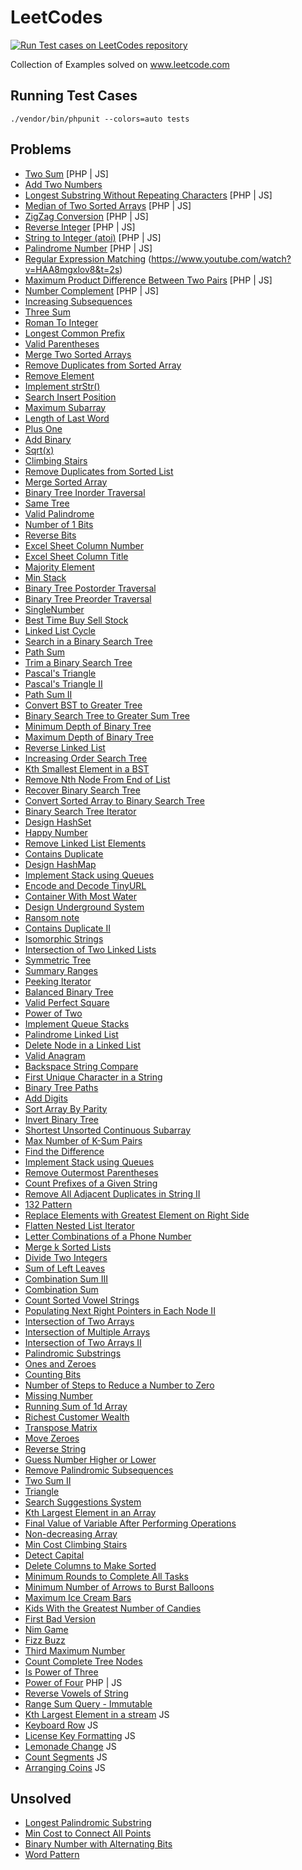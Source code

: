 # LeetCodes

[![Run Test cases on LeetCodes repository](https://github.com/vishwac09/leet-codes/actions/workflows/leet-code-run-tests.yml/badge.svg?branch=master)](https://github.com/vishwac09/leet-codes/actions/workflows/leet-code-run-tests.yml)

Collection of Examples solved on www.leetcode.com

## Running Test Cases

```
./vendor/bin/phpunit --colors=auto tests
```

## Problems

- [Two Sum](https://leetcode.com/problems/two-sum) [PHP | JS]
- [Add Two Numbers](https://leetcode.com/problems/add-two-numbers)
- [Longest Substring Without Repeating Characters](https://leetcode.com/problems/longest-substring-without-repeating-characters) [PHP | JS]
- [Median of Two Sorted Arrays](https://leetcode.com/problems/median-of-two-sorted-arrays) [PHP | JS]
- [ZigZag Conversion](https://leetcode.com/problems/zigzag-conversion) [PHP | JS]
- [Reverse Integer](https://leetcode.com/problems/reverse-integer) [PHP | JS]
- [String to Integer (atoi)](https://leetcode.com/problems/string-to-integer-atoi) [PHP | JS]
- [Palindrome Number](https://leetcode.com/problems/palindrome-number) [PHP | JS]
- [Regular Expression Matching](https://leetcode.com/problems/regular-expression-matching) (https://www.youtube.com/watch?v=HAA8mgxlov8&t=2s)
- [Maximum Product Difference Between Two Pairs](https://leetcode.com/problems/maximum-product-difference-between-two-pairs/) [PHP | JS]
- [Number Complement](https://leetcode.com/problems/number-complement/) [PHP | JS]
- [Increasing Subsequences](https://leetcode.com/problems/increasing-subsequences/)
- [Three Sum](https://leetcode.com/problems/3sum/)
- [Roman To Integer](https://leetcode.com/problems/roman-to-integer/)
- [Longest Common Prefix](https://leetcode.com/problems/longest-common-prefix/)
- [Valid Parentheses](https://leetcode.com/problems/valid-parentheses/)
- [Merge Two Sorted Arrays](https://leetcode.com/problems/merge-two-sorted-lists/)
- [Remove Duplicates from Sorted Array](https://leetcode.com/problems/remove-duplicates-from-sorted-array/)
- [Remove Element](https://leetcode.com/problems/remove-element/)
- [Implement strStr()](https://leetcode.com/problems/implement-strstr/)
- [Search Insert Position](https://leetcode.com/problems/search-insert-position/)
- [Maximum Subarray](https://leetcode.com/problems/maximum-subarray/)
- [Length of Last Word](https://leetcode.com/problems/length-of-last-word/)
- [Plus One](https://leetcode.com/problems/plus-one/)
- [Add Binary](https://leetcode.com/problems/add-binary/)
- [Sqrt(x)](https://leetcode.com/problems/sqrtx/)
- [Climbing Stairs](https://leetcode.com/problems/climbing-stairs/)
- [Remove Duplicates from Sorted List](https://leetcode.com/problems/remove-duplicates-from-sorted-list/)
- [Merge Sorted Array](https://leetcode.com/problems/merge-sorted-array/)
- [Binary Tree Inorder Traversal](https://leetcode.com/problems/binary-tree-inorder-traversal/)
- [Same Tree](https://leetcode.com/problems/same-tree/)
- [Valid Palindrome](https://leetcode.com/problems/valid-palindrome/)
- [Number of 1 Bits](https://leetcode.com/problems/number-of-1-bits/)
- [Reverse Bits](https://leetcode.com/problems/reverse-bits/)
- [Excel Sheet Column Number](https://leetcode.com/problems/excel-sheet-column-number/)
- [Excel Sheet Column Title](https://leetcode.com/problems/excel-sheet-column-title/)
- [Majority Element](https://leetcode.com/problems/majority-element/)
- [Min Stack](https://leetcode.com/problems/min-stack/)
- [Binary Tree Postorder Traversal](https://leetcode.com/problems/binary-tree-postorder-traversal/)
- [Binary Tree Preorder Traversal](https://leetcode.com/problems/binary-tree-preorder-traversal/)
- [SingleNumber](https://leetcode.com/problems/single-number/)
- [Best Time Buy Sell Stock](https://leetcode.com/problems/best-time-to-buy-and-sell-stock/)
- [Linked List Cycle](https://leetcode.com/problems/linked-list-cycle/)
- [Search in a Binary Search Tree](https://leetcode.com/problems/search-in-a-binary-search-tree/)
- [Path Sum](https://leetcode.com/problems/path-sum/)
- [Trim a Binary Search Tree](https://leetcode.com/problems/trim-a-binary-search-tree/)
- [Pascal's Triangle](https://leetcode.com/problems/pascals-triangle/)
- [Pascal's Triangle II](https://leetcode.com/problems/pascals-triangle-ii/)
- [Path Sum II](https://leetcode.com/problems/path-sum-ii/)
- [Convert BST to Greater Tree](https://leetcode.com/problems/convert-bst-to-greater-tree/)
- [Binary Search Tree to Greater Sum Tree](https://leetcode.com/problems/binary-search-tree-to-greater-sum-tree/)
- [Minimum Depth of Binary Tree](https://leetcode.com/problems/minimum-depth-of-binary-tree/)
- [Maximum Depth of Binary Tree](https://leetcode.com/problems/maximum-depth-of-binary-tree/)
- [Reverse Linked List](https://leetcode.com/problems/reverse-linked-list/)
- [Increasing Order Search Tree](https://leetcode.com/problems/increasing-order-search-tree/)
- [Kth Smallest Element in a BST](https://leetcode.com/problems/kth-smallest-element-in-a-bst/)
- [Remove Nth Node From End of List](https://leetcode.com/problems/remove-nth-node-from-end-of-list/)
- [Recover Binary Search Tree](https://leetcode.com/problems/recover-binary-search-tree/)
- [Convert Sorted Array to Binary Search Tree](https://leetcode.com/problems/convert-sorted-array-to-binary-search-tree/)
- [Binary Search Tree Iterator](https://leetcode.com/problems/binary-search-tree-iterator/)
- [Design HashSet](https://leetcode.com/problems/design-hashset/)
- [Happy Number](https://leetcode.com/problems/happy-number/)
- [Remove Linked List Elements](https://leetcode.com/problems/remove-linked-list-elements/)
- [Contains Duplicate](https://leetcode.com/problems/contains-duplicate/)
- [Design HashMap](https://leetcode.com/problems/design-hashmap/)
- [Implement Stack using Queues](https://leetcode.com/problems/implement-stack-using-queues/)
- [Encode and Decode TinyURL](https://leetcode.com/problems/encode-and-decode-tinyurl/)
- [Container With Most Water](https://leetcode.com/problems/container-with-most-water/)
- [Design Underground System](https://leetcode.com/problems/design-underground-system/)
- [Ransom note](https://leetcode.com/problems/ransom-note/)
- [Contains Duplicate II](https://leetcode.com/problems/contains-duplicate-ii/)
- [Isomorphic Strings](https://leetcode.com/problems/isomorphic-strings/)
- [Intersection of Two Linked Lists](https://leetcode.com/problems/intersection-of-two-linked-lists/)
- [Symmetric Tree](https://leetcode.com/problems/symmetric-tree/)
- [Summary Ranges](https://leetcode.com/problems/summary-ranges/)
- [Peeking Iterator](https://leetcode.com/problems/peeking-iterator/)
- [Balanced Binary Tree](https://leetcode.com/problems/balanced-binary-tree/)
- [Valid Perfect Square](https://leetcode.com/problems/valid-perfect-square/)
- [Power of Two](https://leetcode.com/problems/power-of-two/)
- [Implement Queue Stacks](https://leetcode.com/problems/implement-queue-using-stacks/)
- [Palindrome Linked List](https://leetcode.com/problems/palindrome-linked-list/)
- [Delete Node in a Linked List](https://leetcode.com/problems/delete-node-in-a-linked-list/)
- [Valid Anagram](https://leetcode.com/problems/valid-anagram/)
- [Backspace String Compare](https://leetcode.com/problems/backspace-string-compare/)
- [First Unique Character in a String](https://leetcode.com/problems/first-unique-character-in-a-string/)
- [Binary Tree Paths](https://leetcode.com/problems/binary-tree-paths/)
- [Add Digits](https://leetcode.com/problems/add-digits/)
- [Sort Array By Parity](https://leetcode.com/problems/sort-array-by-parity/)
- [Invert Binary Tree](https://leetcode.com/problems/invert-binary-tree/)
- [Shortest Unsorted Continuous Subarray](https://leetcode.com/problems/shortest-unsorted-continuous-subarray/)
- [Max Number of K-Sum Pairs](https://leetcode.com/problems/max-number-of-k-sum-pairs/)
- [Find the Difference](https://leetcode.com/problems/find-the-difference/)
- [Implement Stack using Queues](https://leetcode.com/problems/implement-stack-using-queues/)
- [Remove Outermost Parentheses](https://leetcode.com/problems/remove-outermost-parentheses/)
- [Count Prefixes of a Given String](https://leetcode.com/problems/count-prefixes-of-a-given-string/)
- [Remove All Adjacent Duplicates in String II](https://leetcode.com/problems/remove-all-adjacent-duplicates-in-string-ii/)
- [132 Pattern](https://leetcode.com/problems/132-pattern/)
- [Replace Elements with Greatest Element on Right Side](https://leetcode.com/problems/replace-elements-with-greatest-element-on-right-side/)
- [Flatten Nested List Iterator](https://leetcode.com/problems/flatten-nested-list-iterator/)
- [Letter Combinations of a Phone Number](https://leetcode.com/problems/letter-combinations-of-a-phone-number/)
- [Merge k Sorted Lists](https://leetcode.com/problems/merge-k-sorted-lists/)
- [Divide Two Integers](https://leetcode.com/problems/divide-two-integers/)
- [Sum of Left Leaves](https://leetcode.com/problems/sum-of-left-leaves/)
- [Combination Sum III](https://leetcode.com/problems/combination-sum-iii/)
- [Combination Sum](https://leetcode.com/problems/combination-sum/)
- [Count Sorted Vowel Strings](https://leetcode.com/problems/count-sorted-vowel-strings/)
- [Populating Next Right Pointers in Each Node II](https://leetcode.com/problems/populating-next-right-pointers-in-each-node-ii/)
- [Intersection of Two Arrays](https://leetcode.com/problems/intersection-of-two-arrays/)
- [Intersection of Multiple Arrays](https://leetcode.com/problems/intersection-of-multiple-arrays/)
- [Intersection of Two Arrays II](https://leetcode.com/problems/intersection-of-two-arrays-ii/)
- [Palindromic Substrings](https://leetcode.com/problems/palindromic-substrings/)
- [Ones and Zeroes](https://leetcode.com/problems/ones-and-zeroes/)
- [Counting Bits](https://leetcode.com/problems/counting-bits/)
- [Number of Steps to Reduce a Number to Zero](https://leetcode.com/problems/number-of-steps-to-reduce-a-number-to-zero/)
- [Missing Number](https://leetcode.com/problems/missing-number/)
- [Running Sum of 1d Array](https://leetcode.com/problems/running-sum-of-1d-array/)
- [Richest Customer Wealth](https://leetcode.com/problems/richest-customer-wealth/)
- [Transpose Matrix](https://leetcode.com/problems/transpose-matrix/)
- [Move Zeroes](https://leetcode.com/problems/move-zeroes/)
- [Reverse String](https://leetcode.com/problems/reverse-string/)
- [Guess Number Higher or Lower](https://leetcode.com/problems/guess-number-higher-or-lower/)
- [Remove Palindromic Subsequences](https://leetcode.com/problems/remove-palindromic-subsequences/)
- [Two Sum II](https://leetcode.com/problems/two-sum-ii-input-array-is-sorted/)
- [Triangle](https://leetcode.com/problems/triangle/)
- [Search Suggestions System](https://leetcode.com/problems/search-suggestions-system/)
- [Kth Largest Element in an Array](https://leetcode.com/problems/kth-largest-element-in-an-array/)
- [Final Value of Variable After Performing Operations](https://leetcode.com/problems/final-value-of-variable-after-performing-operations/)
- [Non-decreasing Array](https://leetcode.com/problems/non-decreasing-array/)
- [Min Cost Climbing Stairs](https://leetcode.com/problems/min-cost-climbing-stairs/)
- [Detect Capital](https://leetcode.com/problems/detect-capital/description/)
- [Delete Columns to Make Sorted](https://leetcode.com/problems/delete-columns-to-make-sorted/)
- [Minimum Rounds to Complete All Tasks](https://leetcode.com/problems/minimum-rounds-to-complete-all-tasks/)
- [Minimum Number of Arrows to Burst Balloons](https://leetcode.com/problems/minimum-number-of-arrows-to-burst-balloons)
- [Maximum Ice Cream Bars](https://leetcode.com/problems/maximum-ice-cream-bars/)
- [Kids With the Greatest Number of Candies](https://leetcode.com/problems/kids-with-the-greatest-number-of-candies/description/)
- [First Bad Version](https://leetcode.com/problems/first-bad-version/description/)
- [Nim Game](https://leetcode.com/problems/nim-game/description/)
- [Fizz Buzz](https://leetcode.com/problems/fizz-buzz/description/)
- [Third Maximum Number](https://leetcode.com/problems/third-maximum-number/description/)
- [Count Complete Tree Nodes](https://leetcode.com/problems/count-complete-tree-nodes/)
- [Is Power of Three](https://leetcode.com/problems/power-of-three/submissions/1219983297/)
- [Power of Four](https://leetcode.com/problems/power-of-four/description/) PHP | JS
- [Reverse Vowels of String](https://leetcode.com/problems/reverse-vowels-of-a-string/description/)
- [Range Sum Query - Immutable](https://leetcode.com/problems/range-sum-query-immutable/description/)
- [Kth Largest Element in a stream](https://leetcode.com/problems/kth-largest-element-in-a-stream/submissions/1352890317/?envType=daily-question&envId=2024-08-12) JS
- [Keyboard Row](https://leetcode.com/problems/keyboard-row/description/) JS
- [License Key Formatting](https://leetcode.com/problems/license-key-formatting/description/) JS
- [Lemonade Change](https://leetcode.com/problems/lemonade-change/description/?envType=daily-question&envId=2024-08-15) JS
- [Count Segments](https://leetcode.com/problems/number-of-segments-in-a-string/description/) JS
- [Arranging Coins](https://leetcode.com/problems/arranging-coins/description/) JS

## Unsolved

- [Longest Palindromic Substring](https://leetcode.com/problems/longest-palindromic-substring)
- [Min Cost to Connect All Points](https://leetcode.com/problems/min-cost-to-connect-all-points/)
- [Binary Number with Alternating Bits](https://leetcode.com/problems/binary-number-with-alternating-bits/)
- [Word Pattern](https://leetcode.com/problems/word-pattern/)
